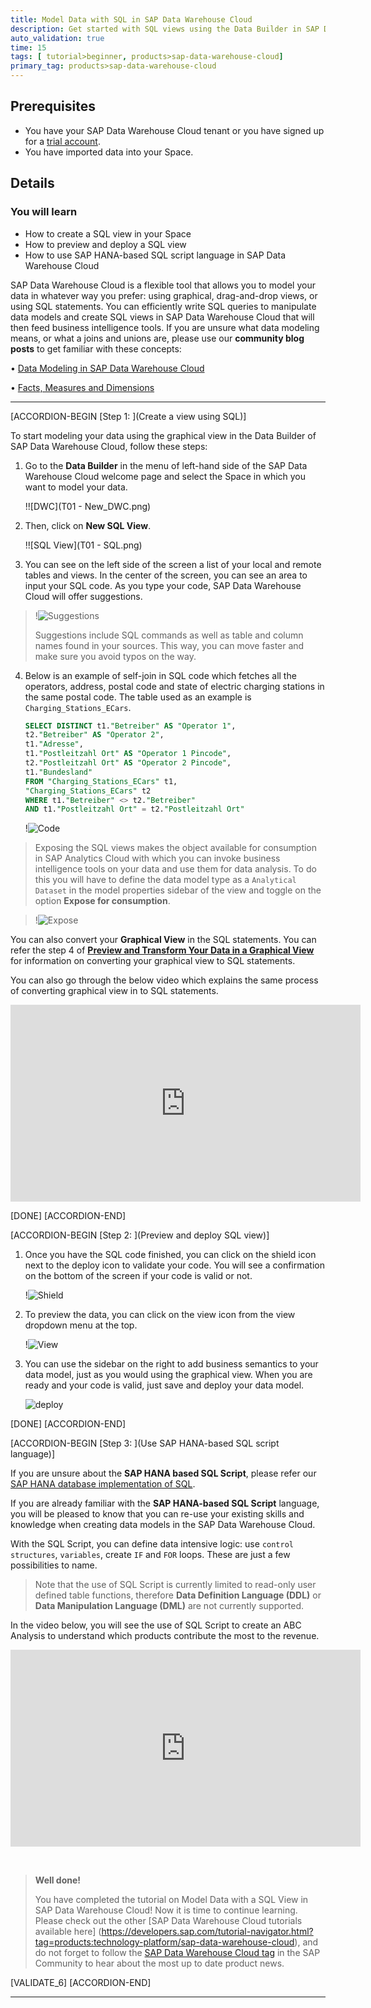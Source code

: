 ```yaml
---
title: Model Data with SQL in SAP Data Warehouse Cloud
description: Get started with SQL views using the Data Builder in SAP Data Warehouse Cloud to create, visualize and manipulate data models.
auto_validation: true
time: 15
tags: [ tutorial>beginner, products>sap-data-warehouse-cloud]
primary_tag: products>sap-data-warehouse-cloud
---
```


## Prerequisites
- You have your SAP Data Warehouse Cloud tenant or you have signed up for a [trial account](https://www.sap.com/products/data-warehouse-cloud/trial.html).
- You have imported data into your Space.


## Details
### You will learn
- How to create a SQL view in your Space
- How to preview and deploy a SQL view
- How to use SAP HANA-based SQL script language in SAP Data Warehouse Cloud


SAP Data Warehouse Cloud is a flexible tool that allows you to model your data in whatever way you prefer: using graphical, drag-and-drop views, or using SQL statements. You can efficiently write SQL queries to manipulate data models and create SQL views in SAP Data Warehouse Cloud that will then feed business intelligence tools.
If you are unsure what data modeling means, or what a joins and unions are, please use our **community blog posts** to get familiar with these concepts:

• [Data Modeling in SAP Data Warehouse Cloud](https://blogs.sap.com/2021/07/20/data-modeling-in-sap-data-warehouse-cloud/)

• [Facts, Measures and Dimensions](https://blogs.sap.com/2021/07/22/facts-measures-and-dimensions/)


---

[ACCORDION-BEGIN [Step 1: ](Create a view using SQL)]

To start modeling your data using the graphical view in the Data Builder of SAP Data Warehouse Cloud, follow these steps:

1.	Go to the **Data Builder** in the menu of left-hand side of the SAP Data Warehouse Cloud welcome page and select the Space in which you want to model your data.

    !![DWC](T01 - New_DWC.png)

2.	Then, click on **New SQL View**.

    !![SQL View](T01 - SQL.png)

3. You can see on the left side of the screen a list of your local and remote tables and views. In the center of the screen, you can see an area to input your SQL code. As you type your code, SAP Data Warehouse Cloud will offer suggestions.
> !![Suggestions](Suggestions.png)
>
> Suggestions include SQL commands as well as table and column names found in your sources. This way, you can move faster and make sure you avoid typos on the way.

4. Below is an example of self-join in SQL code which fetches all the operators, address, postal code and state of electric charging stations in the same postal code. The table used as an example is `Charging_Stations_ECars`.

    ```SQL
    SELECT DISTINCT t1."Betreiber" AS "Operator 1",
    t2."Betreiber" AS "Operator 2",
    t1."Adresse",
    t1."Postleitzahl Ort" AS "Operator 1 Pincode",
    t2."Postleitzahl Ort" AS "Operator 2 Pincode",
    t1."Bundesland"
    FROM "Charging_Stations_ECars" t1,
    "Charging_Stations_ECars" t2
    WHERE t1."Betreiber" <> t2."Betreiber"
    AND t1."Postleitzahl Ort" = t2."Postleitzahl Ort"

    ```
    !![Code ](Code.png)

> Exposing the SQL views makes the object available for consumption in SAP Analytics Cloud with which you can invoke business intelligence tools on your data and use them for data analysis. To do this you will have to define the data model type as a `Analytical Dataset` in the model properties sidebar of the view and toggle on the option **Expose for consumption**.

> !![Expose](expose.png)

You can also convert your **Graphical View** in the SQL statements. You can refer the step 4 of **[Preview and Transform Your Data in a Graphical View](data-warehouse-cloud-graphical2-datapreview)** for information on converting your graphical view to SQL statements.

You can also go through the below video which explains the same process of converting graphical view in to SQL statements.

<iframe width="560" height="315" src="https://www.youtube.com/embed/IRnt2_dDxzI" title="YouTube video player" frameborder="0" allow="accelerometer; autoplay; clipboard-write; encrypted-media; gyroscope; picture-in-picture" allowfullscreen></iframe>

[DONE]
[ACCORDION-END]

[ACCORDION-BEGIN [Step 2: ](Preview and deploy SQL view)]

1.	Once you have the SQL code finished, you can click on the shield icon next to the deploy icon to validate your code. You will see a confirmation on the bottom of the screen if your code is valid or not.

    !![Shield](Shield.png)

2.	To preview the data, you can click on the view icon from the view dropdown menu at the top.

    !![View](Data_preview.png)

3.	You can use the sidebar on the right to add business semantics to your data model, just as you would using the graphical view. When you are ready and your code is valid, just save and deploy your data model.

    ![deploy](deploy.png)

[DONE]
[ACCORDION-END]


[ACCORDION-BEGIN [Step 3: ](Use SAP HANA-based SQL script language)]

If you are unsure about the **SAP HANA based SQL Script**, please refer our [SAP HANA database implementation of SQL](https://help.sap.com/viewer/791c41982ee345a19c4ec4b774222c4f/16.0.4.1/en-US/feca57aaf7d5431e827e104506bc19c1.html).

If you are already familiar with the **SAP HANA-based SQL Script** language, you will be pleased to know that you can re-use your existing skills and knowledge when creating data models in the SAP Data Warehouse Cloud.

With the SQL Script, you can define data intensive logic: use `control structures`, `variables`, create `IF` and `FOR` loops. These are just a few possibilities to name.

> Note that the use of SQL Script is currently limited to read-only user defined table functions, therefore **Data Definition Language (DDL)** or **Data Manipulation Language (DML)** are not currently supported.

In the video below, you will see the use of SQL Script to create an ABC Analysis to understand which products contribute the most to the revenue.

<iframe width="560" height="315" src="https://www.youtube.com/embed/BQRaKJTXmUY" title="YouTube video player" frameborder="0" allow="accelerometer; autoplay; clipboard-write; encrypted-media; gyroscope; picture-in-picture" allowfullscreen></iframe>

&nbsp;
> **Well done!**
>
> You have completed the tutorial on Model Data with a SQL View in SAP Data Warehouse Cloud!
> Now it is time to continue learning. Please check out the other [SAP Data Warehouse Cloud tutorials available here] (https://developers.sap.com/tutorial-navigator.html?tag=products:technology-platform/sap-data-warehouse-cloud), and do not forget to follow the [SAP Data Warehouse Cloud tag](https://blogs.sap.com/tags/73555000100800002141/) in the SAP Community to hear about the most up to date product news.


[VALIDATE_6]
[ACCORDION-END]

---
